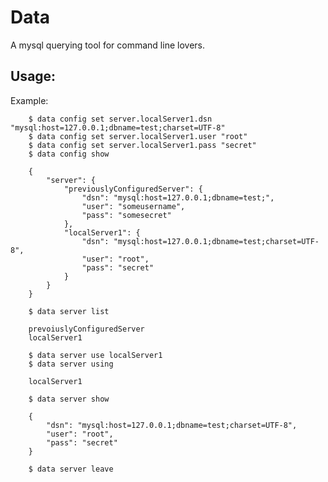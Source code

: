 Data
====

A mysql querying tool for command line lovers.

Usage:
------

Example:

        $ data config set server.localServer1.dsn "mysql:host=127.0.0.1;dbname=test;charset=UTF-8"
        $ data config set server.localServer1.user "root"
        $ data config set server.localServer1.pass "secret"
        $ data config show

        {
            "server": {
                "previouslyConfiguredServer": {
                    "dsn": "mysql:host=127.0.0.1;dbname=test;",
                    "user": "someusername",
                    "pass": "somesecret"
                },
                "localServer1": {
                    "dsn": "mysql:host=127.0.0.1;dbname=test;charset=UTF-8",
                    "user": "root",
                    "pass": "secret"
                }
            }
        }

        $ data server list
        
        prevoiuslyConfiguredServer
        localServer1
        
        $ data server use localServer1 
        $ data server using
        
        localServer1
        
        $ data server show
        
        {
            "dsn": "mysql:host=127.0.0.1;dbname=test;charset=UTF-8",
            "user": "root",
            "pass": "secret"
        }
        
        $ data server leave

